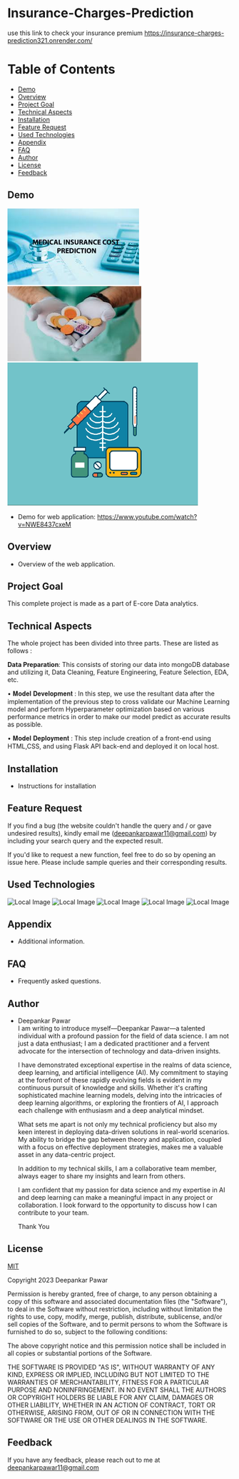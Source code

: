 # Insurance-Charges-Prediction
use this link to check your insurance premium
https://insurance-charges-prediction321.onrender.com/
# Table of Contents
- [Demo](#demo)
- [Overview](#overview)
- [Project Goal](#project-goal)
- [Technical Aspects](#technical-aspects)
- [Installation](#installation)
- [Feature Request](#feature-request)
- [Used Technologies](#used-technologies)
- [Appendix](#appendix)
- [FAQ](#faq)
- [Author](#author)
- [License](#license)
- [Feedback](#feedback)

## Demo <a name="demo"></a>
![Alt Text](templates/insurance.jpeg)
![Alt Text](templates/medical.jpeg)
![Alt Text](templates/doc.gif)
- Demo for web application: https://www.youtube.com/watch?v=NWE8437cxeM

## Overview <a name="overview"></a>
- Overview of the web application.


## Project Goal <a name="project-goal"></a>
This complete project is made as a part of E-core Data analytics.

## Technical Aspects <a name="technical-aspects"></a>
The whole project has been divided into three parts. These are listed as follows :

**Data Preparation**: This consists of storing our data into mongoDB database and utilizing it, Data Cleaning, Feature Engineering, Feature Selection, EDA, etc.

• 𝐌𝐨𝐝𝐞𝐥 𝐃𝐞𝐯𝐞𝐥𝐨𝐩𝐦𝐞𝐧𝐭 : In this step, we use the resultant data after the implementation of the previous step to cross validate our Machine Learning model and perform Hyperparameter optimization based on various performance metrics in order to make our model predict as accurate results as possible.

• 𝐌𝐨𝐝𝐞𝐥 𝐃𝐞𝐩𝐥𝐨𝐲𝐦𝐞𝐧𝐭 : This step include creation of a front-end using HTML,CSS, and using Flask API back-end and deployed it on local host.

## Installation <a name="installation"></a>
- Instructions for installation

## Feature Request <a name="feature-request"></a>
If you find a bug (the website couldn't handle the query and / or gave undesired results), kindly email me (deepankarpawar11@gmail.com) by including your search query and the expected result.

If you'd like to request a new function, feel free to do so by opening an issue here. Please include sample queries and their corresponding results.

## Used Technologies <a name="used-technologies"></a>
![Local Image](img/python.png)
![Local Image](img/Numpy.png)
![Local Image](img/pandas.png)
![Local Image](img/flask.png)
![Local Image](img/scikitlearn.png)

## Appendix <a name="appendix"></a>
- Additional information.

## FAQ <a name="faq"></a>
- Frequently asked questions.

## Author <a name="author"></a>
- Deepankar Pawar\
  I am writing to introduce myself—Deepankar Pawar—a talented individual with a profound passion for the field of data science. I am not just a data enthusiast; I am a dedicated practitioner and a fervent advocate for 
  the intersection of technology and data-driven insights.

  I have demonstrated exceptional expertise in the realms of data science, deep learning, and artificial intelligence (AI). My commitment to staying at the forefront of these rapidly evolving fields is evident in my 
  continuous pursuit of knowledge and skills. Whether it's crafting sophisticated machine learning models, delving into the intricacies of deep learning algorithms, or exploring the frontiers of AI, I approach each 
  challenge with enthusiasm and a deep analytical mindset.

  What sets me apart is not only my technical proficiency but also my keen interest in deploying data-driven solutions in real-world scenarios. My ability to bridge the gap between theory and application, coupled with a 
  focus on effective deployment strategies, makes me a valuable asset in any data-centric project.

  In addition to my technical skills, I am a collaborative team member, always eager to share my insights and learn from others.

  I am confident that my passion for data science and my expertise in AI and deep learning can make a meaningful impact in any project or collaboration. I look forward to the opportunity to discuss how I can contribute 
  to your team.
  
  Thank You


## License <a name="license"></a>
[MIT](https://choosealicense.com/licenses/mit/)

Copyright 2023 Deepankar Pawar

Permission is hereby granted, free of charge, to any person obtaining a copy of this software and associated documentation files (the "Software"), to deal in the Software without restriction, including without limitation the rights to use, copy, modify, merge, publish, distribute, sublicense, and/or sell copies of the Software, and to permit persons to whom the Software is furnished to do so, subject to the following conditions:

The above copyright notice and this permission notice shall be included in all copies or substantial portions of the Software.

THE SOFTWARE IS PROVIDED "AS IS", WITHOUT WARRANTY OF ANY KIND, EXPRESS OR IMPLIED, INCLUDING BUT NOT LIMITED TO THE WARRANTIES OF MERCHANTABILITY, FITNESS FOR A PARTICULAR PURPOSE AND NONINFRINGEMENT. IN NO EVENT SHALL THE AUTHORS OR COPYRIGHT HOLDERS BE LIABLE FOR ANY CLAIM, DAMAGES OR OTHER LIABILITY, WHETHER IN AN ACTION OF CONTRACT, TORT OR OTHERWISE, ARISING FROM, OUT OF OR IN CONNECTION WITH THE SOFTWARE OR THE USE OR OTHER DEALINGS IN THE SOFTWARE.

## Feedback <a name="feedback"></a>
If you have any feedback, please reach out to me at deepankarpawar11@gmail.com
